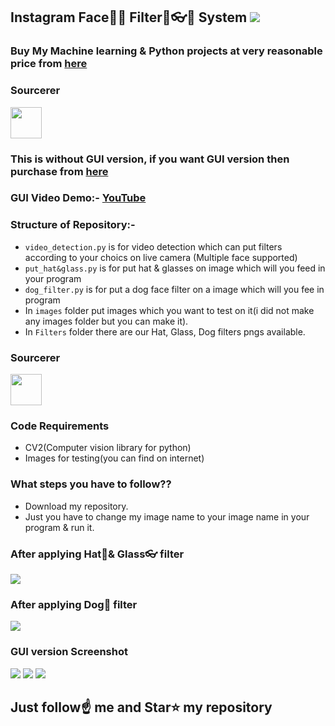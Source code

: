 ##  Instagram Face👦👧 Filter🐶👓🤠 System [![](https://img.shields.io/github/license/sourcerer-io/hall-of-fame.svg)](https://github.com/Spidy20/Insta_flters_with_python/blob/master/LICENSE)

### Buy My Machine learning & Python projects at very reasonable price from [here](https://www.instamojo.com/kushalbhavsar1820/)

### Sourcerer
<a href="https://sourcerer.io/spidy20"><img src="https://avatars2.githubusercontent.com/u/42056100?v=4" height="50px" width="50px" alt=""/></a>
### This is without GUI version, if you want GUI version then purchase from [here](https://www.instamojo.com/kushalbhavsar1820/instagram-filter-system-in-python-using-open)

### GUI Video Demo:- [YouTube](https://youtu.be/xZ8rXR6Sen8)

### Structure of Repository:-
- `video_detection.py` is for video detection which can put filters according to your choics on live camera (Multiple face supported)
- `put_hat&glass.py` is for put hat & glasses on image which will you feed in your program
- `dog_filter.py` is for put a dog face filter on a image which will you fee in program
- In `images` folder put images which you want to test on it(i did not make any images folder but you can make it).
- In `Filters` folder there are our Hat, Glass, Dog filters pngs available.

### Sourcerer
<a href="https://sourcerer.io/spidy20"><img src="https://avatars2.githubusercontent.com/u/42056100?v=4" height="50px" width="50px" alt=""/></a>

### Code Requirements
- CV2(Computer vision library for python)
- Images for testing(you can find on internet)


### What steps you have to follow??

- Download my repository.
- Just you have to change my image name to your image name in your program & run it.

### After applying Hat🤠& Glass👓 filter
<img src="https://github.com/Spidy20/Insta_flters_with_python/blob/master/tom_with_hat%26glass.jpg">

### After applying Dog🐶 filter
<img src="https://github.com/Spidy20/Insta_flters_with_python/blob/master/tom_dog.jpg">

### GUI version Screenshot
<img src="https://github.com/Spidy20/Insta_flters_with_python/blob/master/Screenshot%20(153).png">

<img src="https://github.com/Spidy20/Insta_flters_with_python/blob/master/Screenshot%20(154).png">

<img src="https://github.com/Spidy20/Insta_flters_with_python/blob/master/Screenshot%20(156).png">

## Just follow☝️ me and Star⭐ my repository 
    
